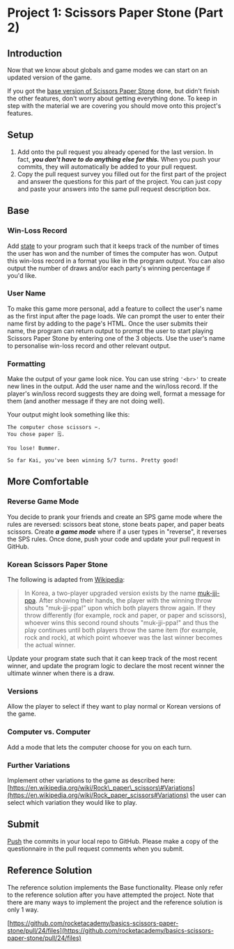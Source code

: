 # Project 1: Scissors Paper Stone \(Part 2\)

## Introduction

Now that we know about globals and game modes we can start on an updated version of the game.

If you got the [base version of Scissors Paper Stone](project-1-scissors-paper-stone-part-1.md#base) done, but didn't finish the other features, don't worry about getting everything done. To keep in step with the material we are covering you should move onto this project's features.

## Setup

1. Add onto the pull request you already opened for the last version. In fact, _**you don't have to do anything else for this.**_ When you push your commits, they will automatically be added to your pull request.
2. Copy the pull request survey you filled out for the first part of the project and answer the questions for this part of the project. You can just copy and paste your answers into the same pull request description box.

## Base

### Win-Loss Record

Add [state](../8-managing-state-and-input-validation/8.1-program-lifecycle-and-state.md) to your program such that it keeps track of the number of times the user has won and the number of times the computer has won. Output this win-loss record in a format you like in the program output. You can also output the number of draws and/or each party's winning percentage if you'd like.

### User Name

To make this game more personal, add a feature to collect the user's name as the first input after the page loads. We can prompt the user to enter their name first by adding to the page's HTML. Once the user submits their name, the program can return output to prompt the user to start playing Scissors Paper Stone by entering one of the 3 objects. Use the user's name to personalise win-loss record and other relevant output.

### Formatting

Make the output of your game look nice. You can use string `'<br>'` to create new lines in the output. Add the user name and the win/loss record. If the player's win/loss record suggests they are doing well, format a message for them \(and another message if they are not doing well\).

Your output might look something like this:

```text
The computer chose scissors ✂️.
You chose paper 🗒.

You lose! Bummer.

So far Kai, you've been winning 5/7 turns. Pretty good!
```

## More Comfortable

### Reverse Game Mode

You decide to prank your friends and create an SPS game mode where the rules are reversed: scissors beat stone, stone beats paper, and paper beats scissors. Create _**a game mode**_ where if a user types in "reverse", it reverses the SPS rules. Once done, push your code and update your pull request in GitHub.

### Korean Scissors Paper Stone

The following is adapted from [Wikipedia](https://en.wikipedia.org/wiki/Rock_paper_scissors#Adapted_rules):

> In Korea, a two-player upgraded version exists by the name [muk-jji-ppa](https://en.wikipedia.org/wiki/Muk-jji-ppa). After showing their hands, the player with the winning throw shouts "muk-jji-ppa!" upon which both players throw again. If they throw differently \(for example, rock and paper, or paper and scissors\), whoever wins this second round shouts "muk-jji-ppa!" and thus the play continues until both players throw the same item \(for example, rock and rock\), at which point whoever was the last winner becomes the actual winner.

Update your program state such that it can keep track of the most recent winner, and update the program logic to declare the most recent winner the ultimate winner when there is a draw.

### Versions

Allow the player to select if they want to play normal or Korean versions of the game.

### Computer vs. Computer

Add a mode that lets the computer choose for you on each turn.

### Further Variations

Implement other variations to the game as described here: [https://en.wikipedia.org/wiki/Rock\_paper\_scissors\#Variations](https://en.wikipedia.org/wiki/Rock_paper_scissors#Variations) the user can select which variation they would like to play.

## Submit

[Push](../7-github/7.1-github-fork-and-pull-request.md#git-push) the commits in your local repo to GitHub. Please make a copy of the questionnaire in the pull request comments when you submit.

## Reference Solution

The reference solution implements the Base functionality. Please only refer to the reference solution after you have attempted the project. Note that there are many ways to implement the project and the reference solution is only 1 way.

[https://github.com/rocketacademy/basics-scissors-paper-stone/pull/24/files](https://github.com/rocketacademy/basics-scissors-paper-stone/pull/24/files)

